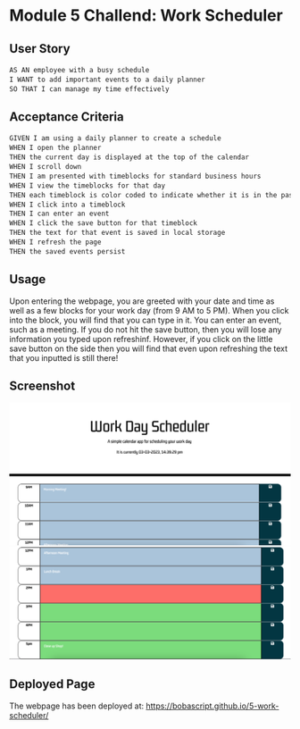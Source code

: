 # Module 5 Challend: Work Scheduler


## User Story

```md
AS AN employee with a busy schedule
I WANT to add important events to a daily planner
SO THAT I can manage my time effectively
```

## Acceptance Criteria

```md
GIVEN I am using a daily planner to create a schedule
WHEN I open the planner
THEN the current day is displayed at the top of the calendar
WHEN I scroll down
THEN I am presented with timeblocks for standard business hours
WHEN I view the timeblocks for that day
THEN each timeblock is color coded to indicate whether it is in the past, present, or future
WHEN I click into a timeblock
THEN I can enter an event
WHEN I click the save button for that timeblock
THEN the text for that event is saved in local storage
WHEN I refresh the page
THEN the saved events persist
```

## Usage

Upon entering the webpage, you are greeted with your date and time as well as a few blocks for your work day (from 9 AM to 5 PM). When you click into the block, you will find that you can type in it. You can enter an event, such as a meeting. If you do not hit the save button, then you will lose any information you typed upon refreshinf. However, if you click on the little save button on the side then you will find that even upon refreshing the text that you inputted is still there!

## Screenshot

![Screenshot of my Work Day Scheduler](./assets/images/screenshot1.png)
![Screenshot of my Work Day Scheduler](./assets/images/screenshot2.png)

## Deployed Page

The webpage has been deployed at: https://bobascript.github.io/5-work-scheduler/
